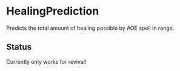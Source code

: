 # HealingPrediction

Predicts the total amount of healing possible by AOE spell in range.

## Status

Currently only works for revival!
